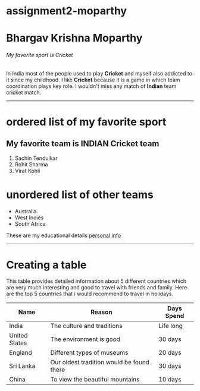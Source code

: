 # assignment2-moparthy
# Bhargav Krishna Moparthy
###### My favorite sport is Cricket

In India most of the people used to play **Cricket** and myself also addicted  to it since my childhood. I like **Cricket** because it is a game in which team coordination plays key role. I wouldn't miss any match of **Indian** team cricket match.

***

# ordered list of my favorite sport
## My favorite team is INDIAN Cricket team
 1. Sachin Tendulkar
 2. Rohit Sharma
 3. Virat Kohli

 # unordered list of other teams
 * Australia
 * West Indies
 * South Africa
 
 These are my educational details [personal info](https://github.com/Moparthy1999/assignment2-moparthy/blob/main/AboutMe.md)

***

# Creating a table

This table provides detailed information about 5 different countries which are very much interesting and good to travel with friends and family. Here are the top 5 countries that i would recommend to travel in holidays.

| Name | Reason | Days Spend |
| --- | --- | --- |
| India | The culture and traditions | Life long |
| United States | The environment is good | 30 days |
| England | Different types of museums | 20 days |
| Sri Lanka | Our oldest tradition would be found there | 30 days |
| China | To view the beautiful mountains | 10 days  |
